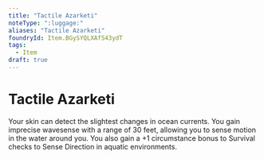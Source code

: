 ```yaml
---
title: "Tactile Azarketi"
noteType: ":luggage:"
aliases: "Tactile Azarketi"
foundryId: Item.BGySYQLXAfS43ydT
tags:
  - Item
draft: true
---
```


# Tactile Azarketi

Your skin can detect the slightest changes in ocean currents. You gain imprecise wavesense with a range of 30 feet, allowing you to sense motion in the water around you. You also gain a +1 circumstance bonus to Survival checks to Sense Direction in aquatic environments.
